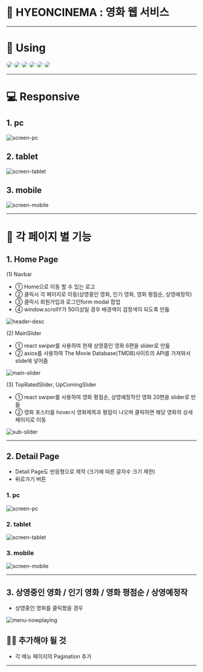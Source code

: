 # :movie_camera: HYEONCINEMA : 영화 웹 서비스

---

# :hammer: Using

<img src="https://img.shields.io/badge/React ^18.2.0-61DAFB?style=for-the-badge&logo=react&logoColor=white" style="border-radius: 10px;" /> <img src="https://img.shields.io/badge/React Dom ^18.2.0-0088CC?style=for-the-badge&logo=ReactOS&logoColor=white" style="border-radius: 10px;" /> <img src="https://img.shields.io/badge/React Router Dom ^6.3.0-CA4245?style=for-the-badge&logo=reactrouter&logoColor=white" style="border-radius: 10px;" /> <img src="https://img.shields.io/badge/Styled Components ^5.3.5-DB7093?style=for-the-badge&logo=styled-components&logoColor=white" style="border-radius: 10px;" /> <img src="https://img.shields.io/badge/Swiper ^8.3.0-6332F6?style=for-the-badge&logo=Swiper&logoColor=white" style="border-radius: 10px;" /> <img src="https://img.shields.io/badge/Axios ^0.27.2-222222?style=for-the-badge&logoColor=white" style="border-radius: 10px;" />

---

# 💻 Responsive

## 1. pc

![screen-pc](src\assets\images\movie-pc.png)

## 2. tablet

![screen-tablet](src\assets\images\movie-tablet.png)

## 3. mobile

![screen-mobile](src\assets\images\movie-mobile.png)

---

# :open_file_folder: 각 페이지 별 기능

## 1. Home Page

(1) Navbar

- ① Home으로 이동 할 수 있는 로고
- ② 클릭시 각 페이지로 이동(상영중인 영화, 인기 영화, 영화 평점순, 상영예정작)
- ③ 클릭시 회원가입과 로그인form modal 팝업
- ④ window.scrollY가 50이상일 경우 배경색이 검정색이 되도록 만듦

![header-desc](src\assets\images\header-1.png)

(2) MainSlider

- ① react swiper를 사용하여 현재 상영중인 영화 6편을 slider로 만듦
- ② axios를 사용하여 The Movie Database(TMDB)사이트의 API를 가져와서 slide에 넣어줌

![main-slider](src\assets\images\main-slider.gif)

(3) TopRatedSlider, UpComingSlider

- ① react swiper를 사용하여 영화 평점순, 상영예정작인 영화 20편을 slider로 만듦
- ② 영화 포스터를 hover시 영화제목과 평점이 나오며 클릭하면 해당 영화의 상세 페이지로 이동

![sub-slider](src\assets\images\sub-slider.gif)

---

## 2. Detail Page

- Detail Page도 반응형으로 제작 (크기에 따른 글자수 크기 제한)
- 뒤로가기 버튼

### 1. pc

![screen-pc](src\assets\images\detail-pc.png)

### 2. tablet

![screen-tablet](src\assets\images\detail-tablet.png)

### 3. mobile

![screen-mobile](src\assets\images\detail-mobile.png)

---

## 3. 상영중인 영화 / 인기 영화 / 영화 평점순 / 상영예정작

- 상영중인 영화를 클릭했을 경우

![menu-nowplaying](src\assets\images\now-playing.png)

## 👩‍💻 추가해야 될 것

- 각 메뉴 페이지의 Pagination 추가

---
